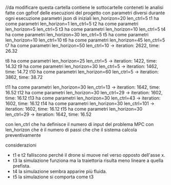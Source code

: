 //da modificare
questa cartella contiene le sottocartelle conteneti le analisi fatte con 
gpfrof delle esecuzioni del progetto con parametri diversi durante ogni 
esecuzione
parametri json di iniziali len_horizon=20 len_ctrl=5
t1 ha come parametri len_horizon=1 len_ctrl=5
t2 ha come parametri len_horizon=5 len_ctrl=5
t3 ha come parametri len_horizon=10 len_ctrl=5
t4 ha come parametri len_horizon=30 len_ctrl=5
t5 ha come parametri len_horizon=10 len_ctrl=10
t6 ha come parametri len_horizon=45 len_ctrl=5
t7 ha come parametri len_horizon=50 len_ctrl=10 -> iteration: 2622, time: 26.32

t8  ha come parametri len_horizon=25 len_ctrl=5 -> iteration: 1422, time: 14.32
t9  ha come parametri len_horizon=30 len_ctrl=5 -> iteration: 1462, time: 14.72
t10 ha come parametri len_horizon=60 len_ctrl=5 -> iteration: 3862, time: 38.72

t11 ha come parametri len_horizon=30 len_ctrl=13 -> iteration: 1642, time: 16.52
t12 ha come parametri len_horizon=30 len_ctrl=29 -> iteration: 1602, time: 16.12
t13 ha come parametri len_horizon=30 len_ctrl=43 -> iteration: 1602, time: 16.12
t14 ha come parametri len_horizon=30 len_ctrl=101 -> iteration: 1602, time: 16.12
t15 ha come parametri len_horizon=30 len_ctrl=29 -> iteration: 1642, time: 16.52

con len_ctrl che ha definisce il numero di input del problema MPC
con len_horizon che è il numero di passi che che il sistema calcola preventivamente

considerazioni
* t1 e t2 falliscono perché il drone si muove nel verso opposto dell'asse x.
* t3 la simulazione funziona ma la traiettoria risulta meno lineare a quella prefista.
* t4 la simulazione sembra apparire più fluida.
* t5 la simulazione si comporta come t3
